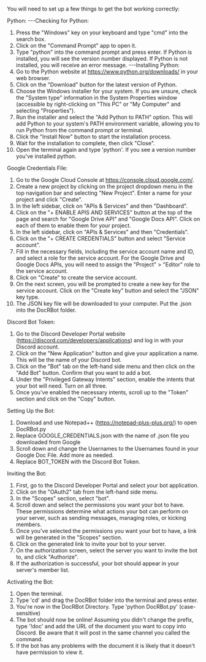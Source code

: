 You will need to set up a few things to get the bot working correctly:

Python:
 ---Checking for Python:
1. Press the "Windows" key on your keyboard and type "cmd" into the search box.
2. Click on the "Command Prompt" app to open it.
3. Type "python" into the command prompt and press enter.
If Python is installed, you will see the version number displayed. If Python is not installed, you will receive an error message.
 ---Installing Python:
1. Go to the Python website at https://www.python.org/downloads/ in your web browser.
2. Click on the "Download" button for the latest version of Python.
3. Choose the Windows installer for your system. If you are unsure, check the "System type" information in the System Properties window (accessible by right-clicking on "This PC" or "My Computer" and selecting "Properties").
4. Run the installer and select the "Add Python to PATH" option. This will add Python to your system's PATH environment variable, allowing you to run Python from the command prompt or terminal.
5. Click the "Install Now" button to start the installation process.
6. Wait for the installation to complete, then click "Close".
7. Open the terminal again and type 'python'. If you see a version number you've installed python.

Google Credentials File:
1. Go to the Google Cloud Console at https://console.cloud.google.com/.
2. Create a new project by clicking on the project dropdown menu in the top navigation bar and selecting "New Project". Enter a name for your project and click "Create".
3. In the left sidebar, click on "APIs & Services" and then "Dashboard".
4. Click on the "+ ENABLE APIS AND SERVICES" button at the top of the page and search for "Google Drive API" and "Google Docs API". Click on each of them to enable them for your project.
5. In the left sidebar, click on "APIs & Services" and then "Credentials".
6. Click on the "+ CREATE CREDENTIALS" button and select "Service account".
7. Fill in the necessary fields, including the service account name and ID, and select a role for the service account. For the Google Drive and Google Docs APIs, you will need to assign the "Project" > "Editor" role to the service account.
8. Click on "Create" to create the service account.
9. On the next screen, you will be prompted to create a new key for the service account. Click on the "Create key" button and select the "JSON" key type.
10. The JSON key file will be downloaded to your computer. Put the .json into the DocRBot folder.

Discord Bot Token:
1. Go to the Discord Developer Portal website (https://discord.com/developers/applications) and log in with your Discord account.
2. Click on the "New Application" button and give your application a name. This will be the name of your Discord bot.
3. Click on the "Bot" tab on the left-hand side menu and then click on the "Add Bot" button. Confirm that you want to add a bot.
4. Under the "Privileged Gateway Intents" section, enable the intents that your bot will need. Turn on all three.
5. Once you've enabled the necessary intents, scroll up to the "Token" section and click on the "Copy" button.

Setting Up the Bot:
1. Download and use Notepad++ (https://notepad-plus-plus.org/) to open DocRBot.py
2. Replace GOOGLE_CREDENTIALS.json with the name of .json file you downloaded from Google
3. Scroll down and change the Usernames to the Usernames found in your Google Doc File. Add more as needed.
4. Replace BOT_TOKEN with the Discord Bot Token.

Inviting the Bot:
1. First, go to the Discord Developer Portal and select your bot application.
2. Click on the "OAuth2" tab from the left-hand side menu.
3. In the "Scopes" section, select "bot".
4. Scroll down and select the permissions you want your bot to have. These permissions determine what actions your bot can perform on your server, such as sending messages, managing roles, or kicking members.
5. Once you've selected the permissions you want your bot to have, a link will be generated in the "Scopes" section.
6. Click on the generated link to invite your bot to your server.
7. On the authorization screen, select the server you want to invite the bot to, and click "Authorize".
8. If the authorization is successful, your bot should appear in your server's member list.

Activating the Bot:
1. Open the terminal.
2. Type 'cd' and drag the DocRBot folder into the terminal and press enter.
3. You're now in the DocRBot Directory. Type 'python DocRBot.py' (case-sensitive)
4. The bot should now be online! Assuming you didn't change the prefix, type '!doc' and add the URL of the document you want to copy into Discord. Be aware that it will post in the same channel you called the command.
5. If the bot has any problems with the document it is likely that it doesn't have permission to view it. 
